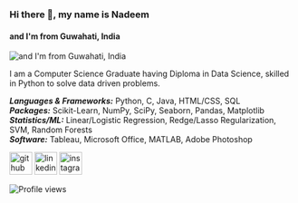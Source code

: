 ### Hi there 👋, my name is Nadeem
#### and I'm from Guwahati, India
![and I'm from Guwahati, India](https://camo.githubusercontent.com/992babdffd8c74a1502de375fbdf7e4d54773242/68747470733a2f2f6d656469612e67697068792e636f6d2f6d656469612f53576f536b4e36447854737a71494b4571762f67697068792e676966)

I am a Computer Science Graduate having Diploma in Data Science, skilled in Python to solve data driven problems.

***Languages & Frameworks:*** Python, C, Java, HTML/CSS, SQL <br>
***Packages:*** Scikit-Learn, NumPy, SciPy, Seaborn, Pandas, Matplotlib ***Statistics/ML:*** Linear/Logistic Regression, Redge/Lasso Regularization, SVM, Random Forests <br>
***Software:*** Tableau, Microsoft Office, MATLAB, Adobe Photoshop 



[<img src='https://cdn.jsdelivr.net/npm/simple-icons@3.0.1/icons/github.svg' alt='github' height='40'>](https://github.com/snozh5)  [<img src='https://cdn.jsdelivr.net/npm/simple-icons@3.0.1/icons/linkedin.svg' alt='linkedin' height='40'>](https://www.linkedin.com/in/syedhaque5/)  [<img src='https://cdn.jsdelivr.net/npm/simple-icons@3.0.1/icons/instagram.svg' alt='instagram' height='40'>](https://www.instagram.com/snozh/)  

![Profile views](https://gpvc.arturio.dev/snozh5)  

